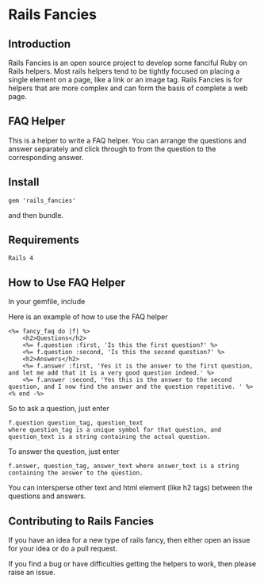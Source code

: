 # Rails Fancies

## Introduction
Rails Fancies is an open source project to develop some fanciful Ruby on Rails helpers.  Most rails helpers tend to be tightly focused on placing a single element on a page, like a link or an image tag.  Rails Fancies is for helpers that are more complex and can form the basis of complete a web page. 

## FAQ Helper
This is a helper to write a FAQ helper. You can arrange the questions and answer separately and click through to from the question to the corresponding answer.

## Install
```
gem 'rails_fancies'
```
and then bundle.
## Requirements
```
Rails 4
```


## How to Use FAQ Helper
In your gemfile, include


Here is an example of how to use the FAQ helper
```
<%= fancy_faq do |f| %>
	<h2>Questions</h2>
	<%= f.question :first, 'Is this the first question?' %>
	<%= f.question :second, 'Is this the second question?' %>
	<h2>Answers</h2>
	<%= f.answer :first, 'Yes it is the answer to the first question, and let me add that it is a very good question indeed.' %>
	<%= f.answer :second, 'Yes this is the answer to the second question, and I now find the answer and the question repetitive. ' %>
<% end -%>
```
So to ask a question, just enter
```
f.question question_tag, question_text
where question_tag is a unique symbol for that question, and question_text is a string containing the actual question.
```
To answer the question, just enter
```
f.answer, question_tag, answer_text where answer_text is a string containing the answer to the question.
```
You can intersperse other text and html element (like h2 tags) between the questions and answers.

## Contributing to Rails Fancies
If you have an idea for a new type of rails fancy, then either open an issue for your idea or do a pull request.

If you find a bug or have difficulties getting the helpers to work, then please raise an issue.



